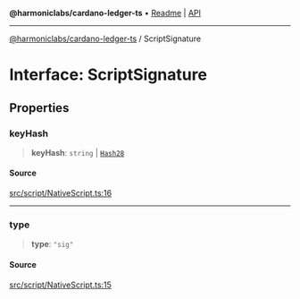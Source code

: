 **@harmoniclabs/cardano-ledger-ts** • [Readme](../README.md) \| [API](../globals.md)

***

[@harmoniclabs/cardano-ledger-ts](../README.md) / ScriptSignature

# Interface: ScriptSignature

## Properties

### keyHash

> **keyHash**: `string` \| [`Hash28`](../classes/Hash28.md)

#### Source

[src/script/NativeScript.ts:16](https://github.com/HarmonicLabs/cardano-ledger-ts/blob/d1659b0/src/script/NativeScript.ts#L16)

***

### type

> **type**: `"sig"`

#### Source

[src/script/NativeScript.ts:15](https://github.com/HarmonicLabs/cardano-ledger-ts/blob/d1659b0/src/script/NativeScript.ts#L15)
